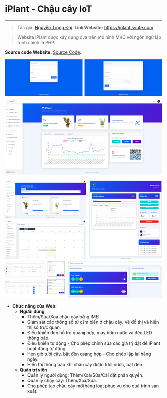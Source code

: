 # iPlant - Chậu cây IoT
---
> Tác giá: [Nguyễn Trọng Đại](https://github.com/ngtrdai).
**Link Website:** https://iplant.svute.com

> Website iPlant được xây dựng dựa trên mô hình MVC với ngôn ngữ lập trình chính là PHP.

**Source code Website:** [Source Code](https://github.com/ngtrdai/iPlant/tree/master/1_iplant_web/1_SourceCode).

![Giao diện Website](https://github.com/ngtrdai/iPlant/blob/master/5_iplant_images/GiaoDienWebsite.svg "Giao diện website")

- **Chức năng của Web:**
	- **Người dùng**
		- Thêm/Sửa/Xoá chậu cây bằng IMEI.
		- Giám sát các thông số từ cảm biến ở chậu cây. Vẽ đồ thị và hiển thị số trực quan.
		- Điều khiển đèn hỗ trợ quang hợp, máy bơm nước và đèn LED thông báo.
		- Điều khiển tự động - Cho phép chỉnh sửa các giá trị đặt để iPlant hoạt động tự động.
		- Hẹn giờ tưới cây, bật đèn quang hợp - Cho phép lặp lại hằng ngày.
		- Hiển thị thông báo khi chậu cây được tưới nước, bật đèn.
	- **Quản trị viên**
		- Quản lý người dùng: Thêm/Xoá/Sửa/Cài đặt phân quyền.
		- Quản lý chậy cây: Thêm/Xoá/Sửa.
		- Cho phép tạo chậu cây mới hàng loạt phục vụ cho quá trình sản xuất.
